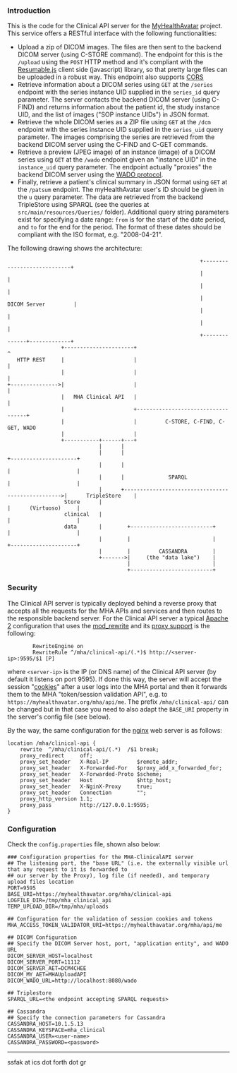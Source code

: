 ### Introduction
This is the code for the Clinical API server for the [MyHealthAvatar](http://myhealthavatar.org/) project. This service offers a RESTful interface with the following functionalities:

* Upload a zip of DICOM images. The files are then sent to the backend DICOM server (using C-STORE command). The endpoint for this is the `/upload` using the `POST` HTTP method and it's compliant with the [Resumable.js](http://www.resumablejs.com/) client side (javascript) library, so that pretty large files can be uploaded in a robust way. This endpoint also supports [CORS](https://en.wikipedia.org/wiki/Cross-origin_resource_sharing)
* Retrieve information about a DICOM series using `GET` at the `/series` endpoint with the series instance UID supplied in the `series_id` query parameter. The server contacts the backend DICOM server (using C-FIND) and returns information about the patient id, the study instance UID, and the list of images ("SOP instance UIDs") in JSON format.
* Retrieve the whole DICOM series as a ZIP file using `GET` at the `/dcm` endpoint with the series instance UID supplied in the `series_uid` query parameter. The images comprising the series are retrieved from the backend DICOM server using the C-FIND and C-GET commands.
* Retrieve a preview (JPEG image) of an instance (image) of a DICOM series using `GET` at the `/wado` endpoint given an "instance UID" in the `instance_uid` query parameter. The endpoint actually "proxies" the backend DICOM server using the [WADO protocol](http://www.research.ibm.com/haifa/projects/software/wado/).
* Finally, retrieve a patient's clinical summary in JSON format using `GET` at the `/patsum` endpoint. The myHealthAvatar user's ID should be given in the `u` query parameter. The data are retrieved from the backend TripleStore using SPARQL (see the queries at `src/main/resources/Queries/` folder). Additional query string parameters exist for specifying a date range: `from` is for the start of the date period, and `to` for the end for the period. The format of these dates should be compliant with the ISO format, e.g. "2008-04-21".

The following drawing shows the architecture:

```
                                                             +----------------------------+
                                                             |                            |
                                                             |                            |
                                                             |       DICOM Server         |
                                                             |                            |
                                                             |                            |
                                                             +--------------+-------------+
                 +----------------------+                                   ^
   HTTP REST     |                      |                                   |
                 |                      |                                   |
+--------------->|                      |                                   |
                 |   MHA Clinical API   |                                   |
                 |                      +-----------------------------------+
                 |                      |         C-STORE, C-FIND, C-GET, WADO
                 |                      |
                 +-----------+------+---+
                             |      |
                             |      |                                                   +---------------------+
                             |      |                                                   |                     |
                             |      |              SPARQL                               |                     |
                             |      +-------------------------------------------------->|      TripleStore    |
                  Store      |                                                          |      (Virtuoso)     |
                  clinical   |                                                          |                     |
                  data       |        +--------------------------+                      |                     |
                             |        |                          |                      +---------------------+
                             |        |         CASSANDRA        |
                             +------->|     (the "data lake")    |
                                      |                          |
                                      +--------------------------+

```


### Security

The Clinical API server is typically deployed behind a reverse proxy that accepts all the requests for the MHA APIs and services and then routes to the responsible backend server. For the Clinical API server a typical [Apache 2](https://httpd.apache.org/) configuration that uses the [mod_rewrite](https://httpd.apache.org/docs/current/mod/mod_rewrite.html) and its [proxy support](https://httpd.apache.org/docs/current/rewrite/flags.html#flag_p) is the following:

```
		RewriteEngine on
		RewriteRule ^/mha/clinical-api/(.*)$ http://<server-ip>:9595/$1 [P]
```

where `<server-ip>` is the IP (or DNS name) of the Clinical API server (by default it listens on port 9595). If done this way, the server will accept the session "[cookies](https://en.wikipedia.org/wiki/HTTP_cookie)" after a user logs into the MHA portal and then it forwards them to the MHA "token/session validation API", e.g. to `https://myhealthavatar.org/mha/api/me`. The prefix `/mha/clinical-api/` can be changed but in that case you need to also adapt the `BASE_URI` property in the server's config file (see below).

By the way, the same configuration for the [nginx](https://www.nginx.com/) web server is as follows:

```
location /mha/clinical-api {
    rewrite  ^/mha/clinical-api/(.*)  /$1 break;
    proxy_redirect     off;
    proxy_set_header   X-Real-IP         $remote_addr;
    proxy_set_header   X-Forwarded-For   $proxy_add_x_forwarded_for;
    proxy_set_header   X-Forwarded-Proto $scheme;
    proxy_set_header   Host              $http_host;
    proxy_set_header   X-NginX-Proxy     true;
    proxy_set_header   Connection        "";
    proxy_http_version 1.1;
    proxy_pass         http://127.0.0.1:9595;
}
```


### Configuration

Check the `config.properties` file, shown also below:

```
### Configuration properties for the MHA-ClinicalAPI server
## The listening port, the "base URL" (i.e. the externally visible url that any request to it is forwarded to 
## our server by the Proxy), log file (if needed), and temporary upload files location
PORT=9595
BASE_URI=https://myhealthavatar.org/mha/clinical-api
LOGFILE_DIR=/tmp/mha_clinical_api
TEMP_UPLOAD_DIR=/tmp/mha/uploads

## Configuration for the validation of session cookies and tokens
MHA_ACCESS_TOKEN_VALIDATOR_URI=https://myhealthavatar.org/mha/api/me

## DICOM Configuration
## Specify the DICOM Server host, port, "application entity", and WADO URL
DICOM_SERVER_HOST=localhost
DICOM_SERVER_PORT=11112
DICOM_SERVER_AET=DCM4CHEE
DICOM_MY_AET=MHAUploadAPI
DICOM_WADO_URL=http://localhost:8080/wado

## Triplestore
SPARQL_URL=<the endpoint accepting SPARQL requests>

## Cassandra
## Specify the connection parameters for Cassandra
CASSANDRA_HOST=10.1.5.13
CASSANDRA_KEYSPACE=mha_clinical
CASSANDRA_USER=<user-name>
CASSANDRA_PASSWORD=<password>
```

--- 
ssfak at ics dot forth dot gr

